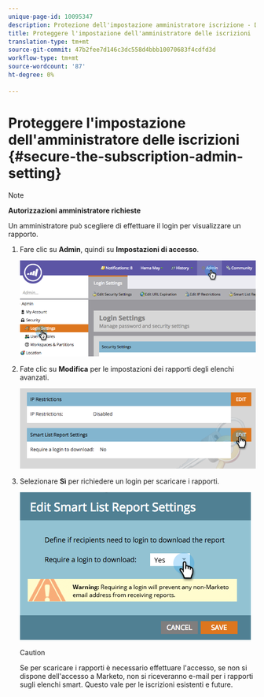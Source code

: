```yaml
---
unique-page-id: 10095347
description: Protezione dell'impostazione amministratore iscrizione - Documenti Marketo - Documentazione prodotto
title: Proteggere l'impostazione dell'amministratore delle iscrizioni
translation-type: tm+mt
source-git-commit: 47b2fee7d146c3dc558d4bbb10070683f4cdfd3d
workflow-type: tm+mt
source-wordcount: '87'
ht-degree: 0%

---
```



# Proteggere l&#39;impostazione dell&#39;amministratore delle iscrizioni {#secure-the-subscription-admin-setting}

>[!NOTE]
>
>**Autorizzazioni amministratore richieste**

Un amministratore può scegliere di effettuare il login per visualizzare un rapporto.

1. Fare clic su **Admin**, quindi su **Impostazioni di accesso**.

   ![](assets/image2015-4-29-12-3a46-3a14.png)

1. Fate clic su **Modifica** per le impostazioni dei rapporti degli elenchi avanzati.

   ![](assets/image2015-4-29-12-3a50-3a50.png)

1. Selezionare **Sì** per richiedere un login per scaricare i rapporti.

   ![](assets/image2015-4-29-12-3a53-3a7.png)

   >[!CAUTION]
   >
   >Se per scaricare i rapporti è necessario effettuare l&#39;accesso, se non si dispone dell&#39;accesso a Marketo, non si riceveranno e-mail per i rapporti sugli elenchi smart. Questo vale per le iscrizioni esistenti e future.

